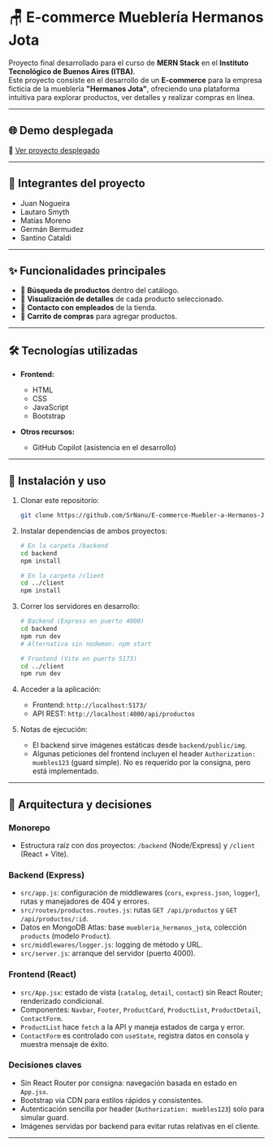 # 🪑 E-commerce Mueblería Hermanos Jota

Proyecto final desarrollado para el curso de **MERN Stack** en el **Instituto Tecnológico de Buenos Aires (ITBA)**.  
Este proyecto consiste en el desarrollo de un **E-commerce** para la empresa ficticia de la mueblería **"Hermanos Jota"**, ofreciendo una plataforma intuitiva para explorar productos, ver detalles y realizar compras en línea.

---

## 🌐 Demo desplegada
🔗 [Ver proyecto desplegado](https://juan-nogueira.github.io/Muebleria-Hermanos-Jota)

---

## 👥 Integrantes del proyecto
- Juan Nogueira  
- Lautaro Smyth  
- Matías Moreno  
- Germán Bermudez  
- Santino Cataldi  

---

## ✨ Funcionalidades principales
- 🔎 **Búsqueda de productos** dentro del catálogo.  
- 📄 **Visualización de detalles** de cada producto seleccionado.  
- 💬 **Contacto con empleados** de la tienda.  
- 🛒 **Carrito de compras** para agregar productos.  

---

## 🛠️ Tecnologías utilizadas
- **Frontend:**  
  - HTML  
  - CSS  
  - JavaScript  
  - Bootstrap  

- **Otros recursos:**  
  - GitHub Copilot (asistencia en el desarrollo)  

---

## 🚀 Instalación y uso
1. Clonar este repositorio:  
   ```bash
   git clone https://github.com/SrNanu/E-commerce-Muebler-a-Hermanos-Jota
   ```

2. Instalar dependencias de ambos proyectos:
   ```bash
   # En la carpeta /backend
   cd backend
   npm install

   # En la carpeta /client
   cd ../client
   npm install
   ```

3. Correr los servidores en desarrollo:
   ```bash
   # Backend (Express en puerto 4000)
   cd backend
   npm run dev
   # Alternativa sin nodemon: npm start

   # Frontend (Vite en puerto 5173)
   cd ../client
   npm run dev
   ```

4. Acceder a la aplicación:
   - Frontend: `http://localhost:5173/`
   - API REST: `http://localhost:4000/api/productos`

5. Notas de ejecución:
   - El backend sirve imágenes estáticas desde `backend/public/img`.
   - Algunas peticiones del frontend incluyen el header `Authorization: muebles123` (guard simple). No es requerido por la consigna, pero está implementado.

---

## 🧱 Arquitectura y decisiones

### Monorepo
- Estructura raíz con dos proyectos: `/backend` (Node/Express) y `/client` (React + Vite).

### Backend (Express)
- `src/app.js`: configuración de middlewares (`cors`, `express.json`, `logger`), rutas y manejadores de 404 y errores.
- `src/routes/productos.routes.js`: rutas `GET /api/productos` y `GET /api/productos/:id`.
- Datos en MongoDB Atlas: base `muebleria_hermanos_jota`, colección `products` (modelo `Product`).
- `src/middlewares/logger.js`: logging de método y URL.
- `src/server.js`: arranque del servidor (puerto 4000).

### Frontend (React)
- `src/App.jsx`: estado de vista (`catalog`, `detail`, `contact`) sin React Router; renderizado condicional.
- Componentes: `Navbar`, `Footer`, `ProductCard`, `ProductList`, `ProductDetail`, `ContactForm`.
- `ProductList` hace `fetch` a la API y maneja estados de carga y error.
- `ContactForm` es controlado con `useState`, registra datos en consola y muestra mensaje de éxito.

### Decisiones claves
- Sin React Router por consigna: navegación basada en estado en `App.jsx`.
- Bootstrap via CDN para estilos rápidos y consistentes.
- Autenticación sencilla por header (`Authorization: muebles123`) solo para simular guard.
- Imágenes servidas por backend para evitar rutas relativas en el cliente.

---